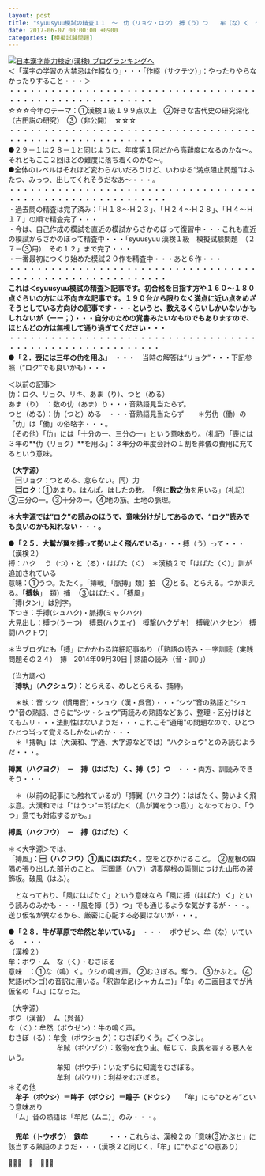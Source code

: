 ```yaml
---
layout: post
title: "syuusyuu模試の精査１１　～　仂（リョク・ロク）　搏（う）つ　　牟（な）く　～"
date: 2017-06-07 00:00:00 +0900
categories: [模擬試験問題]
---
```


[![](/syuusyuu9701/assets/images/syuusyuu模試の精査１１-～-仂（リョク・ロク）-搏（う）つ-牟（な）く-～-br_c_3028_1.gif)](http://blog.with2.net/link.php?1659096:3028 "日本漢字能力検定(漢検) ブログランキングへ")[日本漢字能力検定(漢検) ブログランキングへ](http://blog.with2.net/link.php?1659096:3028)  
＜「漢字の学習の大禁忌は作輟なり」・・・「作輟（サクテツ）」：やったりやらなかったりすること・・・＞  
・・・・・・・・・・・・・・・・・・・・・・・・・・・・・・・・・・・・・・・・・・・・・・・・・・・・・・・・・  
☆☆☆今年のテーマ：①漢検１級１９９点以上　②好きな古代史の研究深化（古田説の研究）　③（非公開）　☆☆☆　　  
・・・・・・・・・・・・・・・・・・・・・・・・・・・・・・・・・・・・・・・・・・・・・・・・・・・・・・・・・  
●２９－１は２８－１と同じように、年度第１回だから高難度になるのかな～。それともここ２回ほどの難度に落ち着くのかな～。  
●全体のレベルはそれほど変わらないだろうけど、いわゆる“満点阻止問題”はふたつ、みっつ、出してくれそうだなあ～・・・。  
・・・・・・・・・・・・・・・・・・・・・・・・・・・・・・・・・・・・・・・・・・・・・・・・・・・・・・・・・・・  
・過去問の精査は完了済み：「Ｈ１８～Ｈ２３」、「Ｈ２４～Ｈ２８」、「Ｈ４～Ｈ１７」の順で精査完了・・・  
・今は、自己作成の模試を直近の模試からさかのぼって復習中・・・これも直近の模試からさかのぼって精査中・・・「syuusyuu 漢検１級　模擬試験問題　（２７－③用）　その１２」まで完了・・・  
・一番最初につくり始めた模試２０作を精査中・・・あと６作・・・  
・・・・・・・・・・・・・・・・・・・・・・・・・・・・・・・・・・・・・・・・・・・・・・・・・・・・・・・・・・・  
**これは＜syuusyuu模試の精査＞記事です。初合格を目指す方や１６０～１８０点ぐらいの方には不向きな記事です。１９０台から限りなく満点に近い点をめざそうとしている方向けの記事です・・・というと、数えるくらいしかいないかもしれないが（ーー；）・・・自分のための覚書みたいなものでもありますので、ほとんどの方は無視して通り過ぎてください・・・**  
・・・・・・・・・・・・・・・・・・・・・・・・・・・・・・・・・・・・・・・・・・・・・・・・・・・・・・・・・・  
**●「２．喪には三年の仂を用ふ」**　・・・　当時の解答は“リョク”・・・下記参照（“ロク”でも良いかも）・・・  
  
＜以前の記事＞  
仂：ロク、リョク、リキ、あま（り）、つと（める）  
あま（り）　：数の仂（あま）り・・・音熟語見当たらず。  
つと（める）：仂（つと）める　・・・音熟語見当たらず　　＊労仂（働）の「仂」は「働」の俗略字・・・。  
（その他）「仂」には「十分の一、三分の一」という意味あり。（礼記）「喪には３年の**仂（リョク）**を用ふ」：３年分の年度会計の１割を葬儀の費用に充てるという意味。  
  
**（大字源）**  
　🈩リョク：つとめる、怠らない。同）力　  
　**🈔ロク**：①あまり。はんぱ。はしたの数。　「祭に**数之仂**を用いる」（礼記）②三分の一。③十分の一。④地の筋。土地の脈理。  
  
**＊大字源では“ロク”の読みのほうで、意味分けがしてあるので、“ロク”読みでも良いのかも知れない・・・。**  
  
**●「２５．大鷲が翼を搏って勢いよく飛んでいる」**・・・搏（う）って・・・  
（漢検２）  
搏：ハク　 う（つ）・と（る）・はばた（く）　＊漢検２で「はばた（く）」訓が追加されている  
意味：①うつ。たたく。「搏戦」「脈搏」類）拍　②とる。とらえる。つかまえる。「**搏執**」　類）捕 　③はばたく。「搏風」  
「摶(タン)」は別字。  
下つき：手搏(シュハク)・脈搏(ミャクハク)  
大見出し：搏つ(う－つ)　搏景(ハクエイ)　搏撃(ハクゲキ)　搏戦(ハクセン)　搏闘(ハクトウ)  
  
＊当ブログにも「搏」にかかわる詳細記事あり（「熟語の読み・一字訓読（実践問題その２４）　搏　2014年09月30日 | 熟語の読み（音・訓）」）  
  
（当方調べ）  
「**搏執**」（**ハクシュウ**）：とらえる、めしとらえる、捕縛。  
  
　＊執：音 シツ（慣用音）・シュウ（漢・呉音）・・・“シツ”音の熟語と“シュウ”音の熟語、さらに“シツ・シュウ”両読みの熟語などあり、整理・区分けはとてもムリ・・・法則性はないようだ・・・これこそ“通用”の問題なので、ひとつひとつ当って覚えるしかないのか・・・  
　＊「搏執」は（大漢和、字通、大字源などでは）“ハクシュウ”とのみ読むようだ・・・。  
  
**搏翼（ハクヨク）　－　搏（はばた）く、搏（う）つ**　・・・両方、訓読みできそう・・・  
  
　＊（以前の記事にも触れているが）「搏翼（ハクヨク）：はばたく、勢いよく飛ぶ意。大漢和では「”はうつ”＝羽ばたく（鳥が翼をうつ意）」となっており、「うつ」意でも対応するかも。」  
  
**搏風（ハクフウ）　－　搏（はばた）く**  
  
＊＜大字源＞では、  
「搏風」：**🈩（ハクフウ）①風にはばたく**。空をとびかけること。　②屋根の四隅の張り出した部分のこと。　🈔国語（ハフ）切妻屋根の両側につけた山形の装飾板。破風（はふ）。  
  
　となっており、「風にはばたく」という意味なら「風に搏（はばた）く」という読みのみかも・・・「風を搏（う）つ」でも通じるような気がするが・・・。送り仮名が異なるから、厳密に心配する必要はないが・・・。  
  
**●「２８．牛が草原で牟然と牟いている」**　・・・　ボウゼン、牟（な）いている　・・・  
（漢検２）  
牟：ボウ・ム　な（く）・むさぼる  
意味　：①な（鳴）く。ウシの鳴き声。 ②むさぼる。奪う。 ③かぶと。 ④梵語(ボンゴ)の音訳に用いる。「釈迦牟尼(シャカムニ)」「牟」の二画目までが片仮名の「ム」になった。  
  
（大字源）　  
ボウ（漢音）　ム（呉音）  
な（く）：牟然（ボウゼン）：牛の鳴く声。　  
むさぼ（る）：牟食（ボウショク）：むさぼりくう。ごくつぶし。  
　　　　　　　牟賊（ボウゾク）：穀物を食う虫。転じて、良民を害する悪人をいう。  
　　　　　　　牟知（ボウチ）：いたずらに知識をむさぼる。  
　　　　　　　牟利（ボウリ）：利益をむさぼる。  
＊その他  
　**牟子（ボウシ）＝眸子（ボウシ）＝瞳子（ドウシ）**　　「牟」にも“ひとみ”という意味あり  
　「ム」音の熟語は「牟尼（ムニ）」のみ・・・。  
　  
　**兜牟（トウボウ）　鉄牟**　　　・・・これらは、漢検２の「意味③かぶと」に該当する熟語のようだ・・・（漢検２と同じく、「牟」に“かぶと”の意あり）  
  
👋👋👋　🐔　👋👋👋  